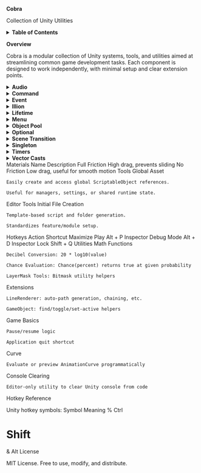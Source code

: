 <strong>Cobra</strong>

Collection of Unity Utilities

<details> <summary><strong>Table of Contents</strong></summary>

    Overview

    Systems

    Materials

    Tools

    Editor Tools

    Utilities

    Hotkey Reference

    License
</details>

<strong>Overview</strong>

Cobra is a modular collection of Unity systems, tools, and utilities aimed at streamlining common game development tasks. Each component is designed to work independently, with minimal setup and clear extension points.

<details> <summary><strong>Audio</strong></summary>

Simplifies sound playback and volume control.

    Different Sound Data Types
    Simple | Advanced | Complex

    Music Manager w/ Playlists

    Sound Manager w/ Object Pooled Emitters

</details> <details> <summary><strong>Command</strong></summary>

Implements the Command Pattern for queued or reversible logic.

    Command Execution

    Undo/Redo Functionality

</details> <details> <summary><strong>Event</strong></summary>

Extremely robust versatile event broadcasting system.

    Different Event Types
    Parameterless | Strongly Typed | Generic

    Static Bus Station

</details> <details> <summary><strong>Illion</strong></summary>

Massive number container and display system.

    NOT YET IMPLEMENTED

</details> <details> <summary><strong>Lifetime</strong></summary>

Controls lifespan of objects.

    Different Lifetime Types
    Standard | Event | Pool

</details> <details> <summary><strong>Menu</strong></summary>

Handles menu navigation logic.

    Page Transitions

    Backtracking

    Save Functionality

    Multiple Components
    Fullscreen | Graphics | Keybinding | Resolution | Volume

</details> <details> <summary><strong>Object Pool</strong></summary>

Reusable object management.

    Simple Summoning

    Return-to-pool Logic Interfacing

</details> <details> <summary><strong>Optional</strong></summary>

Custom Optional type for value/missing state handling.

    Unity-friendly

    Null-safe Logic

</details> <details> <summary><strong>Scene Transition</strong></summary>

Handles loading and fading between scenes.

    Scene Arrival

    Scene Departure

    Custom Scene Transitioning Override Capabilities

</details> <details> <summary><strong>Singleton</strong></summary>

Base class and helpers for single-instance components.

    Auto-Instantiation

    Persistent or Scene-limited

    Editor Error Calls

</details> <details> <summary><strong>Timers</strong></summary>

Timers and delays.

    Multiple Types
    Countdown | Frequency | Stopwatch

    Alarm Notification

    Auto Updating

</details> <details> <summary><strong>Vector Casts</strong></summary>

Helper extensions for easy vector to vector type casting

    3D - 2D + vis-a-versa
    Int - Float + vis-a-versa

    Math Functionality

</details>
Materials
Name	Description
Full Friction	High drag, prevents sliding
No Friction	Low drag, useful for smooth motion
Tools
Global Asset

    Easily create and access global ScriptableObject references.

    Useful for managers, settings, or shared runtime state.

Editor Tools
Initial File Creation

    Template-based script and folder generation.

    Standardizes feature/module setup.

Hotkeys
Action	Shortcut
Maximize Play	Alt + P
Inspector Debug Mode	Alt + D
Inspector Lock	Shift + Q
Utilities
Math Functions

    Decibel Conversion: 20 * log10(value)

    Chance Evaluation: Chance(percent) returns true at given probability

    LayerMask Tools: Bitmask utility helpers

Extensions

    LineRenderer: auto-path generation, chaining, etc.

    GameObject: find/toggle/set-active helpers

Game Basics

    Pause/resume logic

    Application quit shortcut

Curve

    Evaluate or preview AnimationCurve programmatically

Console Clearing

    Editor-only utility to clear Unity console from code

Hotkey Reference

Unity hotkey symbols:
Symbol	Meaning
%	Ctrl
#	Shift
&	Alt
License

MIT License. Free to use, modify, and distribute.